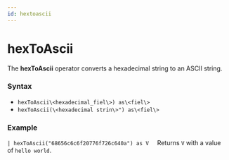 ```yaml
---
id: hextoascii
---
```


# hexToAscii

The **hexToAscii** operator converts a hexadecimal string to an ASCII
string.

### Syntax

* `hexToAscii\<hexadecimal_fiel\>) as\<fiel\>`
* `hexToAscii(\<hexadecimal strin\>") as\<fiel\>`

### Example

`| hexToAscii("68656c6c6f20776f726c640a") as V `   Returns `V` with a
value of `hello world`.

